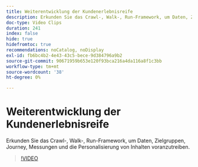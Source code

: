 ```yaml
---
title: Weiterentwicklung der Kundenerlebnisreife
description: Erkunden Sie das Crawl-, Walk-, Run-Framework, um Daten, Zielgruppen, Journey, Messungen und die Personalisierung von Inhalten voranzutreiben.
doc-type: Video Clips
duration: 241
index: false
hide: true
hidefromtoc: true
recommendations: noCatalog, noDisplay
exl-id: fb6bc4b2-4e43-43c5-bece-9d384796a9b2
source-git-commit: 90671959b653e120f93bca216a4da116a8f1c3bb
workflow-type: tm+mt
source-wordcount: '38'
ht-degree: 0%

---
```


# Weiterentwicklung der Kundenerlebnisreife

Erkunden Sie das Crawl-, Walk-, Run-Framework, um Daten, Zielgruppen, Journey, Messungen und die Personalisierung von Inhalten voranzutreiben.

<!-- 85_S651_3442537_240_evolving-customer-experience-maturity -->
>[!VIDEO](https://video.tv.adobe.com/v/3458293/?learn=on&enablevpops=true)
